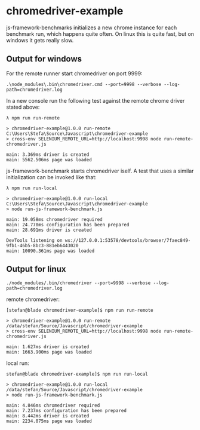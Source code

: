 # chromedriver-example

js-framework-benchmarks initializes a new chrome instance for each benchmark run, which happens quite often. On linux this is quite fast, but on windows it gets really slow.

## Output for windows
For the remote runner start chromedriver on port 9999:
```
.\node_modules\.bin\chromedriver.cmd --port=9998 --verbose --log-path=chromedriver.log
```
In a new console run the following test against the remote chrome driver stated above:
```
λ npm run run-remote

> chromedriver-example@1.0.0 run-remote C:\Users\Stefa\Source\Javascript\chromedriver-example
> cross-env SELENIUM_REMOTE_URL=http://localhost:9998 node run-remote-chromedriver.js

main: 3.369ms driver is created
main: 5562.506ms page was loaded
```
js-framework-benchmark starts chromedriver iself. A test that uses a similar initialization can be invoked like that:
```
λ npm run run-local

> chromedriver-example@1.0.0 run-local C:\Users\Stefa\Source\Javascript\chromedriver-example
> node run-js-framework-benchmark.js

main: 19.058ms chromedriver required
main: 24.770ms configuration has been prepared
main: 28.691ms driver is created

DevTools listening on ws://127.0.0.1:53578/devtools/browser/7faec849-9fb1-46b5-8bc3-881eb6443020
main: 10090.361ms page was loaded
```
## Output for linux
```
./node_modules/.bin/chromedriver --port=9998 --verbose --log-path=chromedriver.log
```
remote chromedriver:
```
[stefan@blade chromedriver-example]$ npm run run-remote

> chromedriver-example@1.0.0 run-remote /data/stefan/Source/Javascript/chromedriver-example
> cross-env SELENIUM_REMOTE_URL=http://localhost:9998 node run-remote-chromedriver.js

main: 1.627ms driver is created
main: 1663.900ms page was loaded
```
local run:
```
stefan@blade chromedriver-example]$ npm run run-local

> chromedriver-example@1.0.0 run-local /data/stefan/Source/Javascript/chromedriver-example
> node run-js-framework-benchmark.js

main: 4.846ms chromedriver required
main: 7.237ms configuration has been prepared
main: 8.442ms driver is created
main: 2234.075ms page was loaded
```
